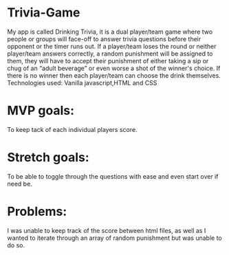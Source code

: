 # Trivia-Game
My app is called Drinking Trivia, it is a dual player/team game where two people or groups will face-off to answer trivia questions before their opponent or the timer runs out. If a player/team loses the round or neither player/team answers correctly,  a random punishment will be assigned to them, they will have to accept their punishment of either taking a sip or chug of an “adult beverage” or even worse a shot of the winner's choice. If there is no winner then each player/team can choose the drink themselves. 
Technologies used:
Vanilla javascript,HTML and CSS

# MVP goals:
To keep tack of each individual players score.

# Stretch goals:
To be able to toggle through the questions with ease and even start over if need be.

# Problems:
I was unable to keep track of the score between html files, as well as I wanted to iterate through an array of random punishment but was unable to do so.

